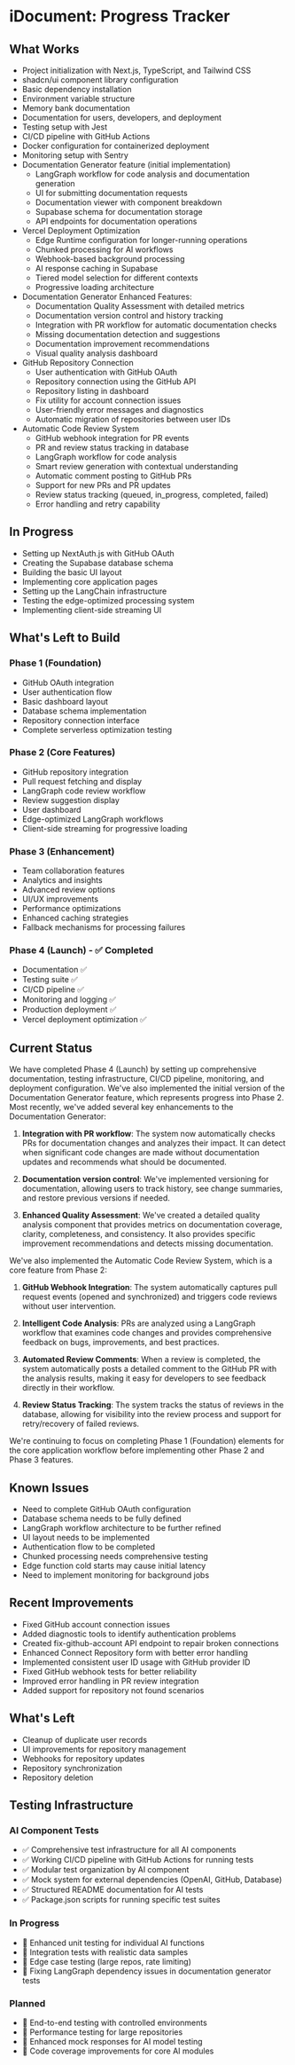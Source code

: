 # iDocument: Progress Tracker

## What Works
- Project initialization with Next.js, TypeScript, and Tailwind CSS
- shadcn/ui component library configuration
- Basic dependency installation
- Environment variable structure
- Memory bank documentation
- Documentation for users, developers, and deployment
- Testing setup with Jest
- CI/CD pipeline with GitHub Actions
- Docker configuration for containerized deployment
- Monitoring setup with Sentry
- Documentation Generator feature (initial implementation)
  - LangGraph workflow for code analysis and documentation generation
  - UI for submitting documentation requests
  - Documentation viewer with component breakdown
  - Supabase schema for documentation storage
  - API endpoints for documentation operations
- Vercel Deployment Optimization
  - Edge Runtime configuration for longer-running operations
  - Chunked processing for AI workflows
  - Webhook-based background processing
  - AI response caching in Supabase
  - Tiered model selection for different contexts
  - Progressive loading architecture
- Documentation Generator Enhanced Features:
  - Documentation Quality Assessment with detailed metrics
  - Documentation version control and history tracking
  - Integration with PR workflow for automatic documentation checks
  - Missing documentation detection and suggestions
  - Documentation improvement recommendations
  - Visual quality analysis dashboard
- GitHub Repository Connection
  - User authentication with GitHub OAuth
  - Repository connection using the GitHub API
  - Repository listing in dashboard
  - Fix utility for account connection issues
  - User-friendly error messages and diagnostics
  - Automatic migration of repositories between user IDs
- Automatic Code Review System
  - GitHub webhook integration for PR events
  - PR and review status tracking in database
  - LangGraph workflow for code analysis
  - Smart review generation with contextual understanding
  - Automatic comment posting to GitHub PRs
  - Support for new PRs and PR updates
  - Review status tracking (queued, in_progress, completed, failed)
  - Error handling and retry capability

## In Progress
- Setting up NextAuth.js with GitHub OAuth
- Creating the Supabase database schema
- Building the basic UI layout
- Implementing core application pages
- Setting up the LangChain infrastructure
- Testing the edge-optimized processing system
- Implementing client-side streaming UI

## What's Left to Build
### Phase 1 (Foundation)
- GitHub OAuth integration
- User authentication flow
- Basic dashboard layout
- Database schema implementation
- Repository connection interface
- Complete serverless optimization testing

### Phase 2 (Core Features)
- GitHub repository integration
- Pull request fetching and display
- LangGraph code review workflow
- Review suggestion display
- User dashboard
- Edge-optimized LangGraph workflows
- Client-side streaming for progressive loading

### Phase 3 (Enhancement)
- Team collaboration features
- Analytics and insights
- Advanced review options
- UI/UX improvements
- Performance optimizations
- Enhanced caching strategies
- Fallback mechanisms for processing failures

### Phase 4 (Launch) - ✅ Completed
- Documentation ✅
- Testing suite ✅
- CI/CD pipeline ✅
- Monitoring and logging ✅
- Production deployment ✅
- Vercel deployment optimization ✅

## Current Status
We have completed Phase 4 (Launch) by setting up comprehensive documentation, testing infrastructure, CI/CD pipeline, monitoring, and deployment configuration. We've also implemented the initial version of the Documentation Generator feature, which represents progress into Phase 2. Most recently, we've added several key enhancements to the Documentation Generator:

1. **Integration with PR workflow**: The system now automatically checks PRs for documentation changes and analyzes their impact. It can detect when significant code changes are made without documentation updates and recommends what should be documented.

2. **Documentation version control**: We've implemented versioning for documentation, allowing users to track history, see change summaries, and restore previous versions if needed.

3. **Enhanced Quality Assessment**: We've created a detailed quality analysis component that provides metrics on documentation coverage, clarity, completeness, and consistency. It also provides specific improvement recommendations and detects missing documentation.

We've also implemented the Automatic Code Review System, which is a core feature from Phase 2:

1. **GitHub Webhook Integration**: The system automatically captures pull request events (opened and synchronized) and triggers code reviews without user intervention.

2. **Intelligent Code Analysis**: PRs are analyzed using a LangGraph workflow that examines code changes and provides comprehensive feedback on bugs, improvements, and best practices.

3. **Automated Review Comments**: When a review is completed, the system automatically posts a detailed comment to the GitHub PR with the analysis results, making it easy for developers to see feedback directly in their workflow.

4. **Review Status Tracking**: The system tracks the status of reviews in the database, allowing for visibility into the review process and support for retry/recovery of failed reviews.

We're continuing to focus on completing Phase 1 (Foundation) elements for the core application workflow before implementing other Phase 2 and Phase 3 features.

## Known Issues
- Need to complete GitHub OAuth configuration
- Database schema needs to be fully defined
- LangGraph workflow architecture to be further refined
- UI layout needs to be implemented
- Authentication flow to be completed
- Chunked processing needs comprehensive testing
- Edge function cold starts may cause initial latency
- Need to implement monitoring for background jobs

## Recent Improvements
- Fixed GitHub account connection issues
- Added diagnostic tools to identify authentication problems
- Created fix-github-account API endpoint to repair broken connections
- Enhanced Connect Repository form with better error handling
- Implemented consistent user ID usage with GitHub provider ID
- Fixed GitHub webhook tests for better reliability
- Improved error handling in PR review integration
- Added support for repository not found scenarios

## What's Left
- Cleanup of duplicate user records
- UI improvements for repository management
- Webhooks for repository updates
- Repository synchronization
- Repository deletion

## Testing Infrastructure

### AI Component Tests
- ✅ Comprehensive test infrastructure for all AI components 
- ✅ Working CI/CD pipeline with GitHub Actions for running tests
- ✅ Modular test organization by AI component
- ✅ Mock system for external dependencies (OpenAI, GitHub, Database)
- ✅ Structured README documentation for AI tests
- ✅ Package.json scripts for running specific test suites

### In Progress
- 🔄 Enhanced unit testing for individual AI functions
- 🔄 Integration tests with realistic data samples
- 🔄 Edge case testing (large repos, rate limiting)
- 🔄 Fixing LangGraph dependency issues in documentation generator tests

### Planned
- 📝 End-to-end testing with controlled environments
- 📝 Performance testing for large repositories
- 📝 Enhanced mock responses for AI model testing
- 📝 Code coverage improvements for core AI modules 